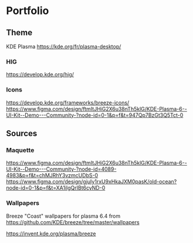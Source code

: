 # Portfolio

## Theme

KDE Plasma
https://kde.org/fr/plasma-desktop/

### HIG

https://develop.kde.org/hig/

### Icons

https://develop.kde.org/frameworks/breeze-icons/
https://www.figma.com/design/ftmItJHiG2X6u38nTh5klG/KDE-Plasma-6--UI-Kit--Demo---Community-?node-id=0-1&p=f&t=947Qp7BzGt3Q5Tct-0

## Sources

### Maquette

https://www.figma.com/design/ftmItJHiG2X6u38nTh5klG/KDE-Plasma-6--UI-Kit--Demo---Community-?node-id=4089-4983&p=f&t=chMJRhY3vzmcUDbS-0
https://www.figma.com/design/gjuIy1rxU9xHkaJXM0pasK/old-ocean?node-id=0-1&p=f&t=XA1ilgQrIBt6cyND-0

### Wallpapers

Breeze "Coast" wallpapers for plasma 6.4 from https://github.com/KDE/breeze/tree/master/wallpapers

https://invent.kde.org/plasma/breeze
